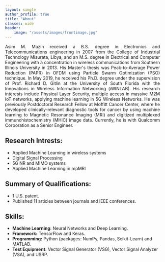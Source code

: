 ```yaml
---
layout: single
author_profile: true
title: "About"
classes: wide
header:
    image: "/assets/images/frontimage.jpg"
---
```

<div style="text-align: justify"> Asim M. Mazin received a B.S. degree in Electronics and Telecommunications engineering in 2007 from the College of
Industrial Technology Misurata, Libya, and an M.S. degree in Electrical and Computer Engineering with a concentration in wireless communications from Southern Illinois University in 2013.
His Master's thesis was Peak-to-Average Power Reduction (PAPR) in OFDM using Particle Swarm Optimization (PSO) technique.
In May 2019, he received his Ph.D. degree under the supervision of Prof. Richard D. Gitlin at the University of South Florida with the Innovations in Wireless Information Networking (iWINLAB).
His research interests include Physical Layer Security, multiple access in massive M2M IoT networks, applying machine learning in 5G Wireless Networks. He was previously Postdoctoral Research Fellow at Moffitt Cancer Center, where he developed clinically-relevant diagnostic tools for cancer by using machine learning to Magnetic Resonance Imaging (MRI) and digitized multiplexed immunohistochemistry (MHIC) image data. Currently, he is with Qualcomm Corporation as a Senior Engineer. </div>

## Research Intrests:
- Applied Machine Learning in wireless systems
- Digital Signal Processing
- 5G NR and MIMO systems
- Applied Machine Learning in mpMRI

## Summary of Qualifications:
- 1 U.S. patent.
- Published 11 articles between journals and IEEE conferences.

## Skills:
- **Machine Learning:** Neural Networks and Deep Learning.
- **Framework:** TensorFlow and Keras.
- **Programming:** Python (packages: NumPy, Pandas, Scikit-Learn) and MATLAB.
- **Test Equipment:** Vector Signal Generator (VSG), Vector Signal Analyzer (VSA), and  USRP.

